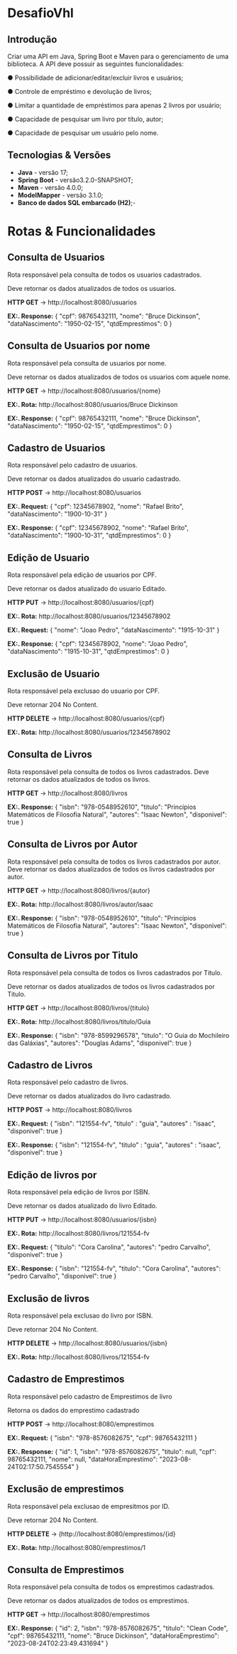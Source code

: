 # DesafioVhl

## Introdução

Criar uma API em Java, Spring Boot e Maven para o gerenciamento de uma biblioteca. A
API deve possuir as seguintes funcionalidades:

● Possibilidade de adicionar/editar/excluir livros e usuários;

● Controle de empréstimo e devolução de livros;

● Limitar a quantidade de empréstimos para apenas 2 livros por usuário;

● Capacidade de pesquisar um livro por título, autor;

● Capacidade de pesquisar um usuário pelo nome.

## Tecnologias & Versões
- **Java** - versão 17;
- **Spring Boot** - versão3.2.0-SNAPSHOT;
- **Maven** - versão 4.0.0;
- **ModelMapper** - versão 3.1.0;
- **Banco de dados SQL embarcado (H2)**;- 


# Rotas & Funcionalidades
## Consulta de Usuarios
Rota responsável pela consulta de todos os usuarios cadastrados.

Deve retornar os dados atualizados de todos os usuarios.

**HTTP GET** → http://localhost:8080/usuarios

**EX:. Response:** 
{
        "cpf": 98765432111,
        "nome": "Bruce Dickinson",
        "dataNascimento": "1950-02-15",
        "qtdEmprestimos": 0
    }

## Consulta de Usuarios por nome
Rota responsável pela consulta de usuarios por nome.

Deve retornar os dados atualizados de todos os usuarios com aquele nome.

**HTTP GET** → http://localhost:8080/usuarios/{nome}

**EX:. Rota:** http://localhost:8080/usuarios/Bruce Dickinson

**EX:. Response:** 
{
        "cpf": 98765432111,
        "nome": "Bruce Dickinson",
        "dataNascimento": "1950-02-15",
        "qtdEmprestimos": 0
    }


## Cadastro de Usuarios
Rota responsável pelo cadastro de usuarios.

Deve retornar os dados atualizados do usuario cadastrado.

**HTTP POST** → http://localhost:8080/usuarios

**EX:. Request:** 
{
 "cpf": 12345678902,
 "nome": "Rafael Brito",
 "dataNascimento": "1900-10-31"
}

**EX:. Response:**
{
    "cpf": 12345678902,
    "nome": "Rafael Brito",
    "dataNascimento": "1900-10-31",
    "qtdEmprestimos": 0
}


## Edição de Usuario
Rota responsável pela edição de usuarios por CPF.

Deve retornar os dados atualizado do usuario Editado.

**HTTP PUT** → http://localhost:8080/usuarios/{cpf}


**EX:. Rota:** http://localhost:8080/usuarios/12345678902

**EX:. Request:** 
{
  "nome": "Joao Pedro",
 "dataNascimento": "1915-10-31"
}

**EX:. Response:**
{
    "cpf": 12345678902,
    "nome": "Joao Pedro",
    "dataNascimento": "1915-10-31",
    "qtdEmprestimos": 0
}

## Exclusão de Usuario
Rota responsável pela exclusao do usuario por CPF.

Deve retornar 204 No Content.

**HTTP DELETE** → http://localhost:8080/usuarios/{cpf}

**EX:. Rota:** http://localhost:8080/usuarios/12345678902

## Consulta de Livros
Rota responsável pela consulta de todos os livros cadastrados.
Deve retornar os dados atualizados de todos os livros.

**HTTP GET** → http://localhost:8080/livros

**EX:. Response:** 
{
        "isbn": "978-0548952610",
        "titulo": "Princípios Matemáticos de Filosofia Natural",
        "autores": "Isaac Newton",
        "disponivel": true
    }

## Consulta de Livros por Autor
Rota responsável pela consulta de todos os livros cadastrados por autor.
Deve retornar os dados atualizados de todos os livros cadastrados por autor.

**HTTP GET** → http://localhost:8080/livros/{autor}

**EX:. Rota:** http://localhost:8080/livros/autor/isaac

**EX:. Response:** 
{
        "isbn": "978-0548952610",
        "titulo": "Princípios Matemáticos de Filosofia Natural",
        "autores": "Isaac Newton",
        "disponivel": true
    }

## Consulta de Livros por Titulo
Rota responsável pela consulta de todos os livros cadastrados por Titulo.

Deve retornar os dados atualizados de todos os livros cadastrados por Titulo.

**HTTP GET** → http://localhost:8080/livros/{titulo}

**EX:. Rota:** http://localhost:8080/livros/titulo/Guia

**EX:. Response:** 
{
        "isbn": "978-8599296578",
        "titulo": "O Guia do Mochileiro das Galáxias",
        "autores": "Douglas Adams",
        "disponivel": true
    }

## Cadastro de Livros
Rota responsável pelo cadastro de livros.

Deve retornar os dados atualizados do livro cadastrado.

**HTTP POST** → http://localhost:8080/livros

**EX:. Request:** 
{
    "isbn": "121554-fv",
    "titulo" : "guia",
    "autores" : "isaac",
    "disponivel": true
}

**EX:. Response:**
{
    "isbn": "121554-fv",
    "titulo" : "guia",
    "autores" : "isaac",
    "disponivel": true   }

## Edição de livros por 
Rota responsável pela edição de livros por ISBN.

Deve retornar os dados atualizado do livro Editado.

**HTTP PUT** → http://localhost:8080/usuarios/{isbn}


**EX:. Rota:** http://localhost:8080/livros/121554-fv

**EX:. Request:**
{
    "titulo": "Cora Carolina",
    "autores": "pedro Carvalho",
    "disponivel": true
}

**EX:. Response:**
{
    "isbn": "121554-fv",
    "titulo": "Cora Carolina",
    "autores": "pedro Carvalho",
    "disponivel": true
}

## Exclusão de livros
Rota responsável pela exclusao do livro por ISBN.

Deve retornar 204 No Content.

**HTTP DELETE** → http://localhost:8080/usuarios/{isbn}

**EX:. Rota:** http://localhost:8080/livros/121554-fv


## Cadastro de Emprestimos
Rota responsável pelo cadastro de Emprestimos de livro

Retorna os dados do emprestimo cadastrado

**HTTP POST** → http://localhost:8080/emprestimos

**EX:. Request:** 
{
    "isbn": "978-8576082675",
    "cpf": 98765432111
}

**EX:. Response:**
{
    "id": 1,
    "isbn": "978-8576082675",
    "titulo": null,
    "cpf": 98765432111,
    "nome": null,
    "dataHoraEmprestimo": "2023-08-24T02:17:50.7545554"
}

## Exclusão de emprestimos
Rota responsável pela exclusao de empresitmos por ID.

Deve retornar 204 No Content.

**HTTP DELETE** → (http://localhost:8080/emprestimos/{id}

**EX:. Rota:** http://localhost:8080/emprestimos/1

## Consulta de Emprestimos
Rota responsável pela consulta de todos os emprestimos cadastrados.

Deve retornar os dados atualizados de todos os emprestimos.

**HTTP GET** → http://localhost:8080/emprestimos

**EX:. Response:** 
{
        "id": 2,
        "isbn": "978-8576082675",
        "titulo": "Clean Code",
        "cpf": 98765432111,
        "nome": "Bruce Dickinson",
        "dataHoraEmprestimo": "2023-08-24T02:23:49.431694"
    }










